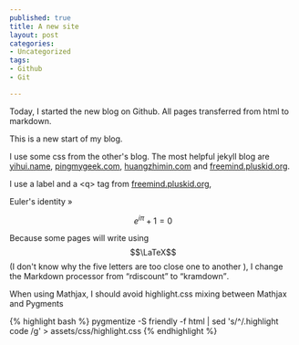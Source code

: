 ```yaml
--- 
published: true
title: A new site
layout: post
categories:
- Uncategorized
tags: 
- Github
- Git

---
```


Today, I started the new blog on Github. All pages transferred from html to markdown.

This is a new  start of my blog.

I use some css from the other's blog.
The most helpful jekyll blog are [yihui.name](http://yihui.name "yihui XIE's homepage"), [pingmygeek.com](http://pingmygeek.com/ "PingMyGeek's homepage"), [huangzhimin.com](http://huangzhimin.com/ "Richard Huang's Website") and [freemind.pluskid.org](http://freemind.pluskid.org/ "Free Mind's blog").

I use a label and a \<q\> tag from [freemind.pluskid.org](http://freemind.pluskid.org/ "Free Mind's blog"),

<div class='label-anchor'>
<a class='label-anchor' name=''><span>Euler's identity »</span></a>
</div>

$$e^{i\pi}+1=0$$

Because some pages will write using $$\LaTeX$$ (I don't know why the five letters are too close one to another ), I change the Markdown processor from <q>rdiscount</q> to <q>kramdown</q>.

When using Mathjax, I should avoid highlight.css mixing between Mathjax and Pygments

{% highlight bash %}
pygmentize -S friendly -f html | sed 's/^/.highlight code /g' > assets/css/highlight.css
{% endhighlight %}
